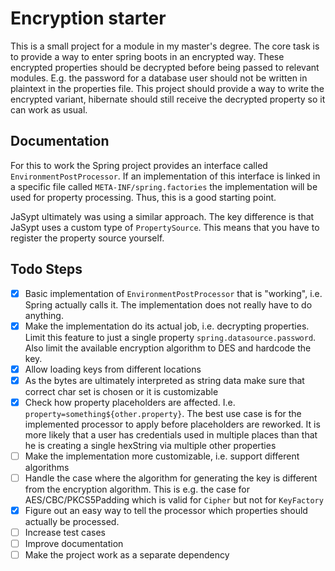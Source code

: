 # Encryption starter

This is a small project for a module in my master's degree.
The core task is to provide a way to enter spring boots in an encrypted way.
These encrypted properties should be decrypted before being passed to relevant modules.
E.g. the password for a database user should not be written in plaintext in the properties file.
This project should provide a way to write the encrypted variant, hibernate should still receive the decrypted property
so it can work as usual.

## Documentation

For this to work the Spring project provides an interface called `EnvironmentPostProcessor`.
If an implementation of this interface is linked in a specific file called `META-INF/spring.factories` the
implementation will be used for property processing.
Thus, this is a good starting point.

JaSypt ultimately was using a similar approach.
The key difference is that JaSypt uses a custom type of `PropertySource`.
This means that you have to register the property source yourself.

## Todo Steps

- [x] Basic implementation of `EnvironmentPostProcessor` that is "working", i.e. Spring actually calls it. The
  implementation does not really have to do anything.
- [x] Make the implementation do its actual job, i.e. decrypting properties. Limit this feature to just a single
  property `spring.datasource.password`. Also limit the available encryption algorithm to DES and hardcode the key.
- [x] Allow loading keys from different locations
- [x] As the bytes are ultimately interpreted as string data make sure that correct char set is chosen or it is
  customizable
- [x] Check how property placeholders are affected. I.e. `property=something${other.property}`. The best use case is for
  the implemented processor to apply before placeholders are reworked. It is more likely that a user has credentials
  used in multiple places than that he is creating a single hexString via multiple other properties
- [ ] Make the implementation more customizable, i.e. support different algorithms
- [ ] Handle the case where the algorithm for generating the key is different from the encryption algorithm. This is
  e.g. the case for AES/CBC/PKCS5Padding which is valid for `Cipher` but not for `KeyFactory`
- [x] Figure out an easy way to tell the processor which properties should actually be processed.
- [ ] Increase test cases
- [ ] Improve documentation
- [ ] Make the project work as a separate dependency
